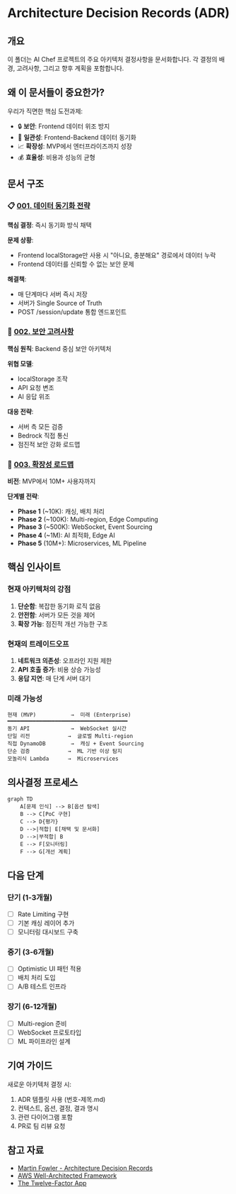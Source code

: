 # Architecture Decision Records (ADR)

## 개요
이 폴더는 AI Chef 프로젝트의 주요 아키텍처 결정사항을 문서화합니다. 각 결정의 배경, 고려사항, 그리고 향후 계획을 포함합니다.

## 왜 이 문서들이 중요한가?

우리가 직면한 핵심 도전과제:
- 🔒 **보안**: Frontend 데이터 위조 방지
- 🔄 **일관성**: Frontend-Backend 데이터 동기화
- 📈 **확장성**: MVP에서 엔터프라이즈까지 성장
- 💰 **효율성**: 비용과 성능의 균형

## 문서 구조

### 📋 [001. 데이터 동기화 전략](./001-data-synchronization-strategy.md)
**핵심 결정**: 즉시 동기화 방식 채택

**문제 상황**:
- Frontend localStorage만 사용 시 "아니요, 충분해요" 경로에서 데이터 누락
- Frontend 데이터를 신뢰할 수 없는 보안 문제

**해결책**:
- 매 단계마다 서버 즉시 저장
- 서버가 Single Source of Truth
- POST /session/update 통합 엔드포인트

### 🔐 [002. 보안 고려사항](./002-security-considerations.md)
**핵심 원칙**: Backend 중심 보안 아키텍처

**위협 모델**:
- localStorage 조작
- API 요청 변조
- AI 응답 위조

**대응 전략**:
- 서버 측 모든 검증
- Bedrock 직접 통신
- 점진적 보안 강화 로드맵

### 🚀 [003. 확장성 로드맵](./003-scalability-roadmap.md)
**비전**: MVP에서 10M+ 사용자까지

**단계별 전략**:
- **Phase 1** (~10K): 캐싱, 배치 처리
- **Phase 2** (~100K): Multi-region, Edge Computing
- **Phase 3** (~500K): WebSocket, Event Sourcing
- **Phase 4** (~1M): AI 최적화, Edge AI
- **Phase 5** (10M+): Microservices, ML Pipeline

## 핵심 인사이트

### 현재 아키텍처의 강점
1. **단순함**: 복잡한 동기화 로직 없음
2. **안전함**: 서버가 모든 것을 제어
3. **확장 가능**: 점진적 개선 가능한 구조

### 현재의 트레이드오프
1. **네트워크 의존성**: 오프라인 지원 제한
2. **API 호출 증가**: 비용 상승 가능성
3. **응답 지연**: 매 단계 서버 대기

### 미래 가능성
```
현재 (MVP)           →  미래 (Enterprise)
━━━━━━━━━━━━━━━━━━━━━━━━━━━━━━━━━━━━━━
동기 API             →  WebSocket 실시간
단일 리전            →  글로벌 Multi-region  
직접 DynamoDB        →  캐싱 + Event Sourcing
단순 검증            →  ML 기반 이상 탐지
모놀리식 Lambda      →  Microservices
```

## 의사결정 프로세스

```mermaid
graph TD
    A[문제 인식] --> B[옵션 탐색]
    B --> C[PoC 구현]
    C --> D{평가}
    D -->|적합| E[채택 및 문서화]
    D -->|부적합| B
    E --> F[모니터링]
    F --> G[개선 계획]
```

## 다음 단계

### 단기 (1-3개월)
- [ ] Rate Limiting 구현
- [ ] 기본 캐싱 레이어 추가
- [ ] 모니터링 대시보드 구축

### 중기 (3-6개월)  
- [ ] Optimistic UI 패턴 적용
- [ ] 배치 처리 도입
- [ ] A/B 테스트 인프라

### 장기 (6-12개월)
- [ ] Multi-region 준비
- [ ] WebSocket 프로토타입
- [ ] ML 파이프라인 설계

## 기여 가이드

새로운 아키텍처 결정 시:
1. ADR 템플릿 사용 (번호-제목.md)
2. 컨텍스트, 옵션, 결정, 결과 명시
3. 관련 다이어그램 포함
4. PR로 팀 리뷰 요청

## 참고 자료
- [Martin Fowler - Architecture Decision Records](https://martinfowler.com/architecture/)
- [AWS Well-Architected Framework](https://aws.amazon.com/architecture/well-architected/)
- [The Twelve-Factor App](https://12factor.net/)